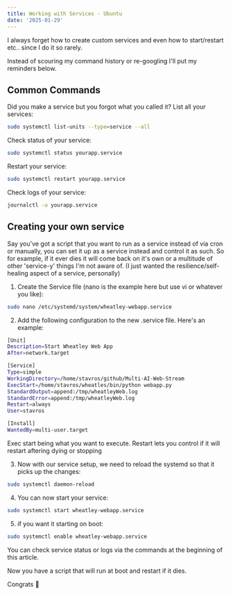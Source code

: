 ```yaml
---
title: Working with Services - Ubuntu
date: '2025-01-29'
---
```


I always forget how to create custom services and even how to start/restart etc.. since I do it so rarely.

Instead of scouring my command history or re-googling I'll put my reminders below.

## Common Commands

Did you make a service but you forgot what you called it? List all your services:

```bash
sudo systemctl list-units --type=service --all
```

Check status of your service:
```bash
sudo systemctl status yourapp.service
```

Restart your service:
```bash
sudo systemctl restart yourapp.service
```

Check logs of your service:
```bash
journalctl -u yourapp.service
```

## Creating your own service

Say you've got a script that you want to run as a service instead of via cron or manually, you can set it up as a service instead and control it as such. So for example, if it ever dies it will come back on it's own or a multitude of other 'service-y' things I'm not aware of. (I just wanted the resilience/self-healing aspect of a service, personally)

1. Create the Service file (nano is the example here but use vi or whatever you like):
```bash
sudo nano /etc/systemd/system/wheatley-webapp.service
```
2. Add the following configuration to the new .service file. Here's an example:
```bash
[Unit]
Description=Start Wheatley Web App
After=network.target

[Service]
Type=simple
WorkingDirectory=/home/stavros/github/Multi-AI-Web-Stream
ExecStart=/home/stavros/wheatles/bin/python webapp.py
StandardOutput=append:/tmp/wheatleyWeb.log
StandardError=append:/tmp/wheatleyWeb.log
Restart=always
User=stavros

[Install]
WantedBy=multi-user.target
```
Exec start being what you want to execute.
Restart lets you control if it will restart aftering dying or stopping

3. Now with our service setup, we need to reload the systemd so that it picks up the changes:
```bash
sudo systemctl daemon-reload
```
4. You can now start your service:
```bash
sudo systemctl start wheatley-webapp.service
```

5. if you want it starting on boot:
```bash
sudo systemctl enable wheatley-webapp.service
```

You can check service status or logs via the commands at the beginning of this article.

Now you have a script that will run at boot and restart if it dies. 

Congrats 🍻



